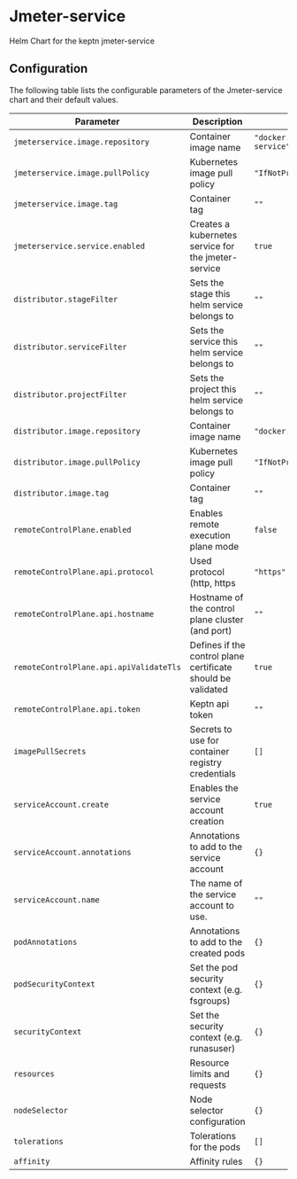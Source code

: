 
Jmeter-service
===========

Helm Chart for the keptn jmeter-service


## Configuration

The following table lists the configurable parameters of the Jmeter-service chart and their default values.

| Parameter                | Description             | Default        |
| ------------------------ | ----------------------- | -------------- |
| `jmeterservice.image.repository` | Container image name | `"docker.io/keptn/jmeter-service"` |
| `jmeterservice.image.pullPolicy` | Kubernetes image pull policy | `"IfNotPresent"` |
| `jmeterservice.image.tag` | Container tag | `""` |
| `jmeterservice.service.enabled` | Creates a kubernetes service for the jmeter-service | `true` |
| `distributor.stageFilter` | Sets the stage this helm service belongs to | `""` |
| `distributor.serviceFilter` | Sets the service this helm service belongs to | `""` |
| `distributor.projectFilter` | Sets the project this helm service belongs to | `""` |
| `distributor.image.repository` | Container image name | `"docker.io/keptn/distributor"` |
| `distributor.image.pullPolicy` | Kubernetes image pull policy | `"IfNotPresent"` |
| `distributor.image.tag` | Container tag | `""` |
| `remoteControlPlane.enabled` | Enables remote execution plane mode | `false` |
| `remoteControlPlane.api.protocol` | Used protocol (http, https | `"https"` |
| `remoteControlPlane.api.hostname` | Hostname of the control plane cluster (and port) | `""` |
| `remoteControlPlane.api.apiValidateTls` | Defines if the control plane certificate should be validated | `true` |
| `remoteControlPlane.api.token` | Keptn api token | `""` |
| `imagePullSecrets` | Secrets to use for container registry credentials | `[]` |
| `serviceAccount.create` | Enables the service account creation | `true` |
| `serviceAccount.annotations` | Annotations to add to the service account | `{}` |
| `serviceAccount.name` | The name of the service account to use. | `""` |
| `podAnnotations` | Annotations to add to the created pods | `{}` |
| `podSecurityContext` | Set the pod security context (e.g. fsgroups) | `{}` |
| `securityContext` | Set the security context (e.g. runasuser) | `{}` |
| `resources` | Resource limits and requests | `{}` |
| `nodeSelector` | Node selector configuration | `{}` |
| `tolerations` | Tolerations for the pods | `[]` |
| `affinity` | Affinity rules | `{}` |





